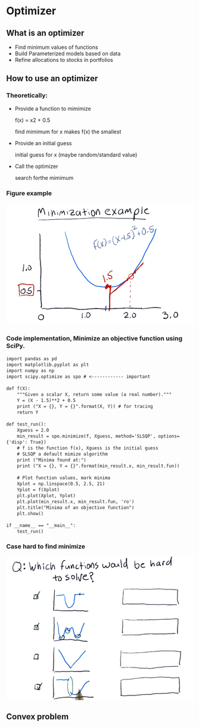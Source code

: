 # Optimizer
## What is an optimizer
- Find minimum values of functions
- Build Parameterized models based on data
- Refine allocations to stocks in portfolios
## How to use an optimizer
### Theoretically:
- Provide a function to mimimize

    f(x) = x2 + 0.5
    
    find mimimum for x makes f(x) the smallest

- Provide an initial guess

    initial guess for x (maybe random/standard value)

- Call the optimizer

    search forthe mimimum

### Figure example
![minimization](https://raw.githubusercontent.com/suereey/ML4T_summer_study/main/screenshot/08_minimizationexample.PNG)

### Code implementation, Minimize an objective function using SciPy.
```
import pandas as pd
import matplotlib.pyplot as plt
import numpy as np
import scipy.optimize as spo # <------------ important

def f(X):
	"""Given a scalar X, return some value (a real number)."""
	Y = (X - 1.5)**2 + 0.5
	print ("X = {}, Y = {}".format(X, Y)) # for tracing
	return Y
	
def test_run():
	Xguess = 2.0
	min_result = spo.minimize(f, Xguess, method='SLSQP', options={'disp': True})
    # f is the function f(x), Xguess is the initial guess
    # SLSQP a default mimize algorithm
	print ("Minima found at:")
	print ("X = {}, Y = {}".format(min_result.x, min_result.fun))
	
	# Plot function values, mark minima
	Xplot = np.linspace(0.5, 2.5, 21)
	Yplot = f(Xplot)
	plt.plot(Xplot, Yplot)
	plt.plot(min_result.x, min_result.fun, 'ro')
	plt.title("Minima of an objective function")
	plt.show()
	
if __name__ == "__main__":
	test_run()
```

### Case hard to find minimize
![hard_optimize](https://raw.githubusercontent.com/suereey/ML4T_summer_study/main/screenshot/08_HardoptimizationCase.PNG)
## Convex problem

